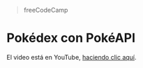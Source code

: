 >freeCodeCamp

# Pokédex con PokéAPI
El video está en YouTube, [haciendo clic aquí](https://youtu.be/EmxvMPcIy5c).

